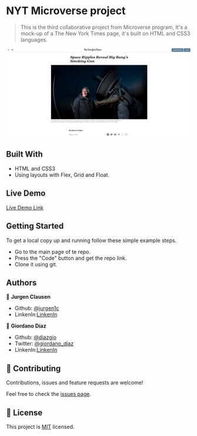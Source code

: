 # NYT Microverse project

> This is the third collaborative project from Microverse program, It's a mock-up of a The New York Times page, it's built on HTML and CSS3 languages.

![screenshot](./graphics/screen-shot.JPG)


## Built With

- HTML and CSS3
- Using layouts with Flex, Grid and Float.

## Live Demo

[Live Demo Link](https://rawcdn.githack.com/diazgio/NYT-project/tree/feature-branch)


## Getting Started

To get a local copy up and running follow these simple example steps.

- Go to the main page of te repo.
- Press the "Code" button and get the repo link.
- Clone it using git.

## Authors

👤 **Jurgen Clausen**

- Github: [@jurgen1c](https://github.com/jurgen1c)
- LinkenIn:[LinkenIn](https://www.linkedin.com/in/jurgen-clausen-2740061a9/)

👤 **Giordano Díaz**

- Github: [@diazgio](https://github.com/diazgio)
- Twitter: [@giordano_diaz](https://twitter.com/giordano_diaz)
- LinkenIn:[LinkenIn](www.linkedin.com/in/Giordano-Diaz)

## 🤝 Contributing

Contributions, issues and feature requests are welcome!

Feel free to check the [issues page](issues/).

## 📝 License

This project is [MIT](lic.url) licensed.
